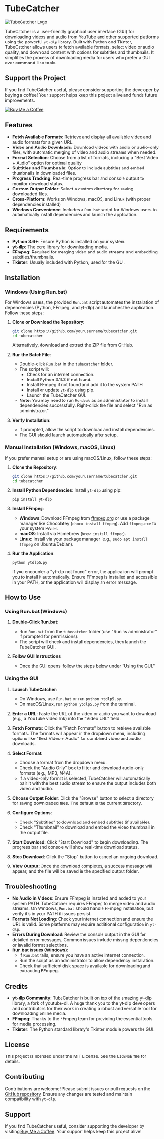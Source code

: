 # TubeCatcher

![TubeCatcher Logo](/logo.png)

TubeCatcher is a user-friendly graphical user interface (GUI) for downloading videos and audio from YouTube and other supported platforms using the powerful `yt-dlp` library. Built with Python and Tkinter, TubeCatcher allows users to fetch available formats, select video or audio quality, and download content with options for subtitles and thumbnails. It simplifies the process of downloading media for users who prefer a GUI over command-line tools.

## Support the Project
If you find TubeCatcher useful, please consider supporting the developer by buying a coffee! Your support helps keep this project alive and funds future improvements.

[![Buy Me a Coffee](https://img.shields.io/badge/Buy%20Me%20a%20Coffee-Donate-orange?logo=buymeacoffee)](https://buymeacoffee.com/xuvidhah)

## Features
- **Fetch Available Formats**: Retrieve and display all available video and audio formats for a given URL.
- **Video and Audio Downloads**: Download videos with audio or audio-only files, with automatic merging of video and audio streams when needed.
- **Format Selection**: Choose from a list of formats, including a "Best Video + Audio" option for optimal quality.
- **Subtitles and Thumbnails**: Option to include subtitles and embed thumbnails in downloaded files.
- **Progress Tracking**: Real-time progress bar and console output to monitor download status.
- **Custom Output Folder**: Select a custom directory for saving downloaded files.
- **Cross-Platform**: Works on Windows, macOS, and Linux (with proper dependencies installed).
- **Windows Convenience**: Includes a `Run.bat` script for Windows users to automatically install dependencies and launch the application.

## Requirements
- **Python 3.6+**: Ensure Python is installed on your system.
- **yt-dlp**: The core library for downloading media.
- **FFmpeg**: Required for merging video and audio streams and embedding subtitles/thumbnails.
- **Tkinter**: Usually included with Python, used for the GUI.

## Installation
### Windows (Using Run.bat)
For Windows users, the provided `Run.bat` script automates the installation of dependencies (Python, FFmpeg, and yt-dlp) and launches the application. Follow these steps:

1. **Clone or Download the Repository**:
   ```bash
   git clone https://github.com/yourusername/tubecatcher.git
   cd tubecatcher
   ```
   Alternatively, download and extract the ZIP file from GitHub.

2. **Run the Batch File**:
   - Double-click `Run.bat` in the `tubecatcher` folder.
   - The script will:
     - Check for an internet connection.
     - Install Python 3.11.3 if not found.
     - Install FFmpeg if not found and add it to the system PATH.
     - Install or update `yt-dlp` using pip.
     - Launch the TubeCatcher GUI.
   - **Note**: You may need to run `Run.bat` as an administrator to install dependencies successfully. Right-click the file and select "Run as administrator."

3. **Verify Installation**:
   - If prompted, allow the script to download and install dependencies.
   - The GUI should launch automatically after setup.

### Manual Installation (Windows, macOS, Linux)
If you prefer manual setup or are using macOS/Linux, follow these steps:

1. **Clone the Repository**:
   ```bash
   git clone https://github.com/yourusername/tubecatcher.git
   cd tubecatcher
   ```

2. **Install Python Dependencies**:
   Install `yt-dlp` using pip:
   ```bash
   pip install yt-dlp
   ```

3. **Install FFmpeg**:
   - **Windows**: Download FFmpeg from [ffmpeg.org](https://ffmpeg.org/download.html) or use a package manager like Chocolatey (`choco install ffmpeg`). Add `ffmpeg.exe` to your system PATH.
   - **macOS**: Install via Homebrew (`brew install ffmpeg`).
   - **Linux**: Install via your package manager (e.g., `sudo apt install ffmpeg` on Ubuntu/Debian).

4. **Run the Application**:
   ```bash
   python ytdlp5.py
   ```

   If you encounter a "yt-dlp not found" error, the application will prompt you to install it automatically. Ensure FFmpeg is installed and accessible in your PATH, or the application will display an error message.

## How to Use
### Using Run.bat (Windows)
1. **Double-Click Run.bat**:
   - Run `Run.bat` from the `tubecatcher` folder (use "Run as administrator" if prompted for permissions).
   - The script will check and install dependencies, then launch the TubeCatcher GUI.

2. **Follow GUI Instructions**:
   - Once the GUI opens, follow the steps below under "Using the GUI."

### Using the GUI
1. **Launch TubeCatcher**:
   - On Windows, use `Run.bat` or run `python ytdlp5.py`.
   - On macOS/Linux, run `python ytdlp5.py` from the terminal.

2. **Enter a URL**:
   Paste the URL of the video or audio you want to download (e.g., a YouTube video link) into the "Video URL" field.

3. **Fetch Formats**:
   Click the "Fetch Formats" button to retrieve available formats. The formats will appear in the dropdown menu, including options like "Best Video + Audio" for combined video and audio downloads.

4. **Select Format**:
   - Choose a format from the dropdown menu.
   - Check the "Audio Only" box to filter and download audio-only formats (e.g., MP3, M4A).
   - If a video-only format is selected, TubeCatcher will automatically pair it with the best audio stream to ensure the output includes both video and audio.

5. **Choose Output Folder**:
   Click the "Browse" button to select a directory for saving downloaded files. The default is the current directory.

6. **Configure Options**:
   - Check "Subtitles" to download and embed subtitles (if available).
   - Check "Thumbnail" to download and embed the video thumbnail in the output file.

7. **Start Download**:
   Click "Start Download" to begin downloading. The progress bar and console will show real-time download status.

8. **Stop Download**:
   Click the "Stop" button to cancel an ongoing download.

9. **View Output**:
   Once the download completes, a success message will appear, and the file will be saved in the specified output folder.

## Troubleshooting
- **No Audio in Videos**: Ensure FFmpeg is installed and added to your system PATH. TubeCatcher requires FFmpeg to merge video and audio streams. On Windows, `Run.bat` should handle FFmpeg installation, but verify it’s in your PATH if issues persist.
- **Formats Not Loading**: Check your internet connection and ensure the URL is valid. Some platforms may require additional configuration in `yt-dlp`.
- **Errors During Download**: Review the console output in the GUI for detailed error messages. Common issues include missing dependencies or invalid format selections.
- **Run.bat Issues (Windows)**:
  - If `Run.bat` fails, ensure you have an active internet connection.
  - Run the script as an administrator to allow dependency installation.
  - Check that sufficient disk space is available for downloading and extracting FFmpeg.

## Credits
- **yt-dlp Community**: TubeCatcher is built on top of the amazing [yt-dlp](https://github.com/yt-dlp/yt-dlp) library, a fork of youtube-dl. A huge thank you to the yt-dlp developers and contributors for their work in creating a robust and versatile tool for downloading online media.
- **FFmpeg**: Thanks to the FFmpeg team for providing the essential tools for media processing.
- **Tkinter**: The Python standard library's Tkinter module powers the GUI.

## License
This project is licensed under the MIT License. See the `LICENSE` file for details.

## Contributing
Contributions are welcome! Please submit issues or pull requests on the [GitHub repository](https://github.com/yourusername/tubecatcher). Ensure any changes are tested and maintain compatibility with `yt-dlp`.

## Support
If you find TubeCatcher useful, consider supporting the developer by visiting [Buy Me a Coffee](https://buymeacoffee.com/xuvidhah). Your support helps keep this project alive!
